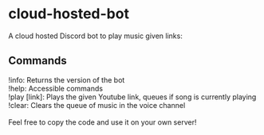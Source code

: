 # cloud-hosted-bot
A cloud hosted Discord bot to play music given links:

## Commands
!info: Returns the version of the bot\
!help: Accessible commands\
!play [link]: Plays the given Youtube link, queues if song is currently playing\
!clear: Clears the queue of music in the voice channel\
\
Feel free to copy the code and use it on your own server!

